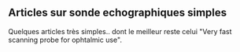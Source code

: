 ## Articles sur sonde echographiques simples



Quelques articles très simples.. dont le meilleur reste celui "Very fast
scanning probe for ophtalmic use".




